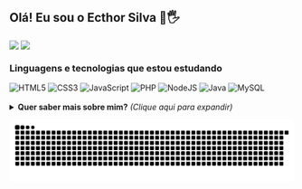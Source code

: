 ## Olá! Eu sou o Ecthor Silva :vulcan_salute::raised_hand_with_fingers_splayed: 

<img height="180em" align="center" src="https://github-readme-stats.vercel.app/api?username=EcthorSilva&show_icons=true&theme=white&include_all_commits=true&count_private=true"/> <img height="180em" align="center" src="https://github-readme-stats.vercel.app/api/top-langs/?username=EcthorSilva&layout=compact&langs_count=8&theme=white"/>

### Linguagens e tecnologias que estou estudando

<div style="display: inline_block">
    <img aling="center" alt="HTML5" src="https://img.shields.io/badge/HTML-239120?style=for-the-badge&logo=html5&logoColor=white" />
    <img aling="center" alt="CSS3" src="https://img.shields.io/badge/CSS-239120?&style=for-the-badge&logo=css3&logoColor=white" />
    <img aling="center" alt="JavaScript" src="https://img.shields.io/badge/JavaScript-F7DF1E?style=for-the-badge&logo=javascript&logoColor=black" />
    <img aling="center" alt="PHP" src="https://img.shields.io/badge/PHP-777BB4?style=for-the-badge&logo=php&logoColor=white" />
    <img aling="center" alt="NodeJS" src="https://img.shields.io/badge/Node.js-43853D?style=for-the-badge&logo=node.js&logoColor=white" />
    <img aling="center" alt="Java" src="https://img.shields.io/badge/Java-ED8B00?style=for-the-badge&logo=java&logoColor=white" />
    <img aling="center" alt="MySQL" src="https://img.shields.io/badge/MySQL-00000F?style=for-the-badge&logo=mysql&logoColor=white" />
</div><br>

<details>
  <summary>
      <b>Quer saber mais sobre mim?</b>
      <i>(Clique aqui para expandir)</i>
    </summary>

### Skills 

<div style="display: inline_block">
    <img aling="center" alt="" src="https://img.shields.io/badge/Microsoft_Excel-217346?style=for-the-badge&logo=microsoft-excel&logoColor=white" />
    <img aling="center" alt="" src="https://img.shields.io/badge/Microsoft_Word-2B579A?style=for-the-badge&logo=microsoft-word&logoColor=white" />
  <br/>
    <img aling="center" alt="Windows" src="https://img.shields.io/badge/Windows-0078D6?style=for-the-badge&logo=windows&logoColor=white" />
    <img aling="center" alt="Linux" src="https://img.shields.io/badge/Ubuntu-E95420?style=for-the-badge&logo=ubuntu&logoColor=white" />
    <img aling="center" alt="Android" src="https://img.shields.io/badge/Android-3DDC84?style=for-the-badge&logo=android&logoColor=white" />
</div>

</details>

![Snake animation](https://github.com/AlvarinoLemes/AlvarinoLemes/blob/output/github-contribution-grid-snake.svg)
